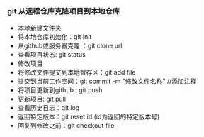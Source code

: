 ### git 从远程仓库克隆项目到本地仓库
* 本地新建文件夹
* 将本地仓库初始化：git init
* 从github或服务器克隆 ：git clone url
* 查看项目状态: git status
* 修改项目
* 将修改文件提交到本地暂存区：git add file
* 提交到当前工作空间：git commit -m "修改文件名称" //添加注释
* 将项目更新到github : git push
* 更新项目: git pull
* 查看历史日志：git log
* 返回特定版本：git reset id (id为返回的特定版本号)
* 回复到修改之前：git checkout file